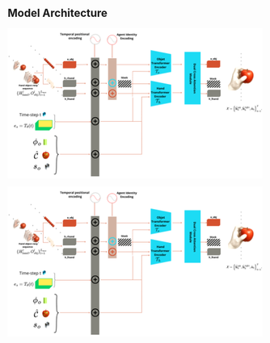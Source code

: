 ## Model Architecture

![Architecture](assets/pipelinee.png)
<p align="center">
  <img src="assets/pipelinee.png" width="600">
</p>
